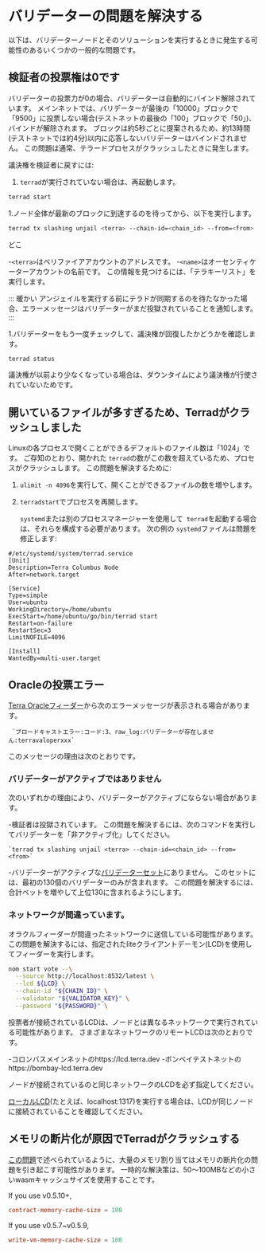 # バリデーターの問題を解決する

以下は、バリデーターノードとそのソリューションを実行するときに発生する可能性のあるいくつかの一般的な問題です。

## 検証者の投票権は0です

バリデーターの投票力が0の場合、バリデーターは自動的にバインド解除されています。 メインネットでは、バリデーターが最後の「10000」ブロックで「9500」に投票しない場合(テストネットの最後の「100」ブロックで「50」)、バインドが解除されます。 ブロックは約5秒ごとに提案されるため、約13時間(テストネットでは約4分)以内に応答しないバリデーターはバインドされません。 この問題は通常、テラードプロセスがクラッシュしたときに発生します。

議決権を検証者に戻すには:

1. `terrad`が実行されていない場合は、再起動します。 

  ```bash
  terrad start
  ```


1.ノード全体が最新のブロックに到達するのを待ってから、以下を実行します。

  ```bash
  terrad tx slashing unjail <terra> --chain-id=<chain_id> --from=<from>
  ```

どこ


-` <terra> `はベリファイアアカウントのアドレスです。
-` <name> `はオーセンティケーターアカウントの名前です。 この情報を見つけるには、「テラキーリスト」を実行します。

   ::: 暖かい
   アンジェイルを実行する前にテラドが同期するのを待たなかった場合、エラーメッセージはバリデーターがまだ投獄されていることを通知します。
   :::

1.バリデーターをもう一度チェックして、議決権が回復したかどうかを確認します。 

  ```bash
  terrad status
  ```

議決権が以前より少なくなっている場合は、ダウンタイムにより議決権が行使されていないためです。

## 開いているファイルが多すぎるため、Terradがクラッシュしました

Linuxの各プロセスで開くことができるデフォルトのファイル数は「1024」です。 ご存知のとおり、開かれた `terrad`の数がこの数を超えているため、プロセスがクラッシュします。 この問題を解決するために:

1. `ulimit -n 4096`を実行して、開くことができるファイルの数を増やします。

2. `terradstart`でプロセスを再開します。

   `systemd`または別のプロセスマネージャーを使用して` terrad`を起動する場合は、それらを構成する必要があります。 次の例の `systemd`ファイルは問題を修正します: 

  ```systemd
  #/etc/systemd/system/terrad.service
  [Unit]
  Description=Terra Columbus Node
  After=network.target

  [Service]
  Type=simple
  User=ubuntu
  WorkingDirectory=/home/ubuntu
  ExecStart=/home/ubuntu/go/bin/terrad start
  Restart=on-failure
  RestartSec=3
  LimitNOFILE=4096

  [Install]
  WantedBy=multi-user.target
  ```


## Oracleの投票エラー

[Terra Oracleフィーダー](https://github.com/terra-money/oracle-feeder)から次のエラーメッセージが表示される場合があります。

     `ブロードキャストエラー:コード:3、raw_log:バリデーターが存在しません:terravaloperxxx`

このメッセージの理由は次のとおりです。

### バリデーターがアクティブではありません

次のいずれかの理由により、バリデーターがアクティブにならない場合があります。

-検証者は投獄されています。 この問題を解決するには、次のコマンドを実行してバリデーターを「非アクティブ化」してください。 

    `terrad tx slashing unjail <terra> --chain-id=<chain_id> --from=<from>`

-バリデーターがアクティブな[バリデーターセット](/ja/validators.html#delegations)にありません。 このセットには、最初の130個のバリデーターのみが含まれます。 この問題を解決するには、合計ベットを増やして上位130に含まれるようにします。

### ネットワークが間違っています。

オラクルフィーダーが間違ったネットワークに送信している可能性があります。 この問題を解決するには、指定されたliteクライアントデーモン(LCD)を使用してフィーダーを実行します。 

```bash
nom start vote --\
  --source http://localhost:8532/latest \
  --lcd ${LCD} \
  --chain-id "${CHAIN_ID}" \
  --validator "${VALIDATOR_KEY}" \
  --password "${PASSWORD}" \
```

投票者が接続されているLCDは、ノードとは異なるネットワークで実行されている可能性があります。 さまざまなネットワークのリモートLCDは次のとおりです。

-コロンバスメインネットのhttps://lcd.terra.dev
-ボンベイテストネットのhttps://bombay-lcd.terra.dev

ノードが接続されているのと同じネットワークのLCDを必ず指定してください。

[ローカルLCD](../Start-LCD.md)(たとえば、localhost:1317)を実行する場合は、LCDが同じノードに接続されていることを確認してください。

## メモリの断片化が原因でTerradがクラッシュする

[この問題](https://github.com/terra-money/core/issues/592)で述べられているように、大量のメモリ割り当てはメモリの断片化の問題を引き起こす可能性があります。 一時的な解決策は、50〜100MBなどの小さいwasmキャッシュサイズを使用することです。

If you use v0.5.10+,

```toml
contract-memory-cache-size = 100
```

If you use v0.5.7~v0.5.9,
```toml
write-vm-memory-cache-size = 100
``` 
